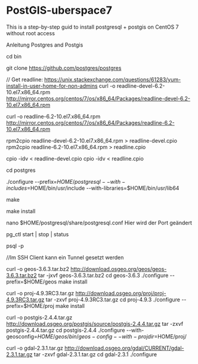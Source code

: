 # PostGIS-uberspace7
This is a step-by-step guid to install postgresql + postgis on CentOS 7 without root access

Anleitung Postgres and Postgis

cd bin

git clone https://github.com/postgres/postgres

// Get readline: https://unix.stackexchange.com/questions/61283/yum-install-in-user-home-for-non-admins
curl -o readline-devel-6.2-10.el7.x86_64.rpm http://mirror.centos.org/centos/7/os/x86_64/Packages/readline-devel-6.2-10.el7.x86_64.rpm

curl -o readline-6.2-10.el7.x86_64.rpm http://mirror.centos.org/centos/7/os/x86_64/Packages/readline-6.2-10.el7.x86_64.rpm

rpm2cpio readline-devel-6.2-10.el7.x86_64.rpm > readline-devel.cpio
rpm2cpio readline-6.2-10.el7.x86_64.rpm > readline.cpio

cpio -idv < readline-devel.cpio
cpio -idv < readline.cpio

cd postgres

./configure --prefix=$HOME/postgresql --with-includes=$HOME/bin/usr/include --with-libraries=$HOME/bin/usr/lib64

make

make install

nano $HOME/postgresql/share/postgresql.conf
Hier wird der Port geändert

pg_ctl start | stop | status

psql -p <PORTNUMMER>

//Im SSH Client kann ein Tunnel gesetzt werden

curl -o geos-3.6.3.tar.bz2 http://download.osgeo.org/geos/geos-3.6.3.tar.bz2
tar -jxvf geos-3.6.3.tar.bz2
cd geos-3.6.3
./configure --prefix=$HOME/geos
make install




curl -o proj-4.9.3RC3.tar.gz http://download.osgeo.org/proj/proj-4.9.3RC3.tar.gz
tar -zxvf proj-4.9.3RC3.tar.gz
cd proj-4.9.3
./configure --prefix=$HOME/proj
make install

curl -o postgis-2.4.4.tar.gz http://download.osgeo.org/postgis/source/postgis-2.4.4.tar.gz
tar -zxvf postgis-2.4.4.tar.gz
cd postgis-2.4.4
./configure --with-geosconfig=$HOME/geos/bin/geos-config --with-projdir=$HOME/proj/

curl -o gdal-2.3.1.tar.gz http://download.osgeo.org/gdal/CURRENT/gdal-2.3.1.tar.gz
tar -zxvf gdal-2.3.1.tar.gz
cd gdal-2.3.1
./configure
